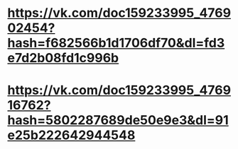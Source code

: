 # https://vk.com/doc159233995_476902454?hash=f682566b1d1706df70&dl=fd3e7d2b08fd1c996b
# https://vk.com/doc159233995_476916762?hash=5802287689de50e9e3&dl=91e25b222642944548
